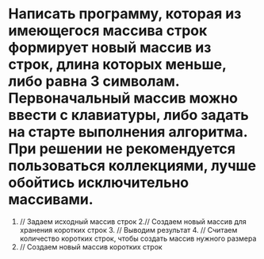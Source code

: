 # Написать программу, которая из имеющегося массива строк формирует новый массив из строк, длина которых меньше, либо равна 3 символам. Первоначальный массив можно ввести с клавиатуры, либо задать на старте выполнения алгоритма. При решении не рекомендуется пользоваться коллекциями, лучше обойтись исключительно массивами.
1. // Задаем исходный массив строк 2.// Создаем новый массив для хранения коротких строк 3.  // Выводим результат 4.   // Считаем количество коротких строк, чтобы создать массив нужного размера
5. // Создаем новый массив коротких строк